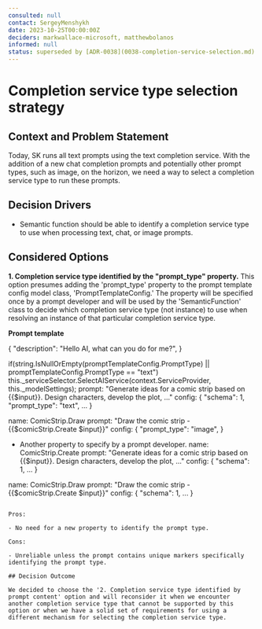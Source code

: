 ```yaml
---
consulted: null
contact: SergeyMenshykh
date: 2023-10-25T00:00:00Z
deciders: markwallace-microsoft, matthewbolanos
informed: null
status: superseded by [ADR-0038](0038-completion-service-selection.md)
---
```


# Completion service type selection strategy

## Context and Problem Statement

Today, SK runs all text prompts using the text completion service. With the addition of a new chat completion prompts and potentially other prompt types, such as image, on the horizon, we need a way to select a completion service type to run these prompts.

<!-- This is an optional element. Feel free to remove. -->

## Decision Drivers

- Semantic function should be able to identify a completion service type to use when processing text, chat, or image prompts.

## Considered Options

__1. Completion service type identified by the "prompt_type" property.__ This option presumes adding the 'prompt_type' property to the prompt template config model class, 'PromptTemplateConfig.' The property will be specified once by a prompt developer and will be used by the 'SemanticFunction' class to decide which completion service type (not instance) to use when resolving an instance of that particular completion service type.

**Prompt template**

{
    "description": "Hello AI, what can you do for me?",
}


if(string.IsNullOrEmpty(promptTemplateConfig.PromptType) || promptTemplateConfig.PromptType == "text")
this._serviceSelector.SelectAIService<ITextCompletion>(context.ServiceProvider, this._modelSettings);
prompt: "Generate ideas for a comic strip based on {{$input}}. Design characters, develop the plot, ..."
config: {
	"schema": 1,
	"prompt_type": "text",
	...
}

name: ComicStrip.Draw
prompt: "Draw the comic strip - {{$comicStrip.Create $input}}"
config: {
	"prompt_type": "image",
}



- Another property to specify by a prompt developer.
name: ComicStrip.Create
prompt: "Generate ideas for a comic strip based on {{$input}}. Design characters, develop the plot, ..."
config: {
	"schema": 1,
	...
}

name: ComicStrip.Draw
prompt: "Draw the comic strip - {{$comicStrip.Create $input}}"
config: {
	"schema": 1,
	...
}
```

Pros:

- No need for a new property to identify the prompt type.

Cons:

- Unreliable unless the prompt contains unique markers specifically identifying the prompt type.

## Decision Outcome

We decided to choose the '2. Completion service type identified by prompt content' option and will reconsider it when we encounter another completion service type that cannot be supported by this option or when we have a solid set of requirements for using a different mechanism for selecting the completion service type.
